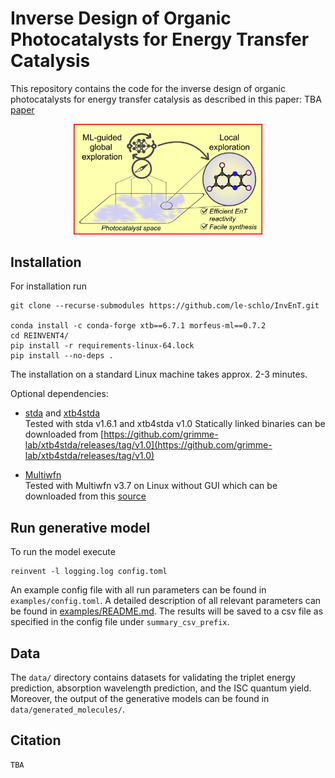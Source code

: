 # Inverse Design of Organic Photocatalysts for Energy Transfer Catalysis

This repository contains the code for the inverse design of organic photocatalysts for energy transfer catalysis as described in this paper: TBA [paper](TBA)

<p align="center">
  <img src="image.jpg" width="60%" />
</p>

## Installation
For installation run
```
git clone --recurse-submodules https://github.com/le-schlo/InvEnT.git

conda install -c conda-forge xtb==6.7.1 morfeus-ml==0.7.2
cd REINVENT4/
pip install -r requirements-linux-64.lock
pip install --no-deps .
```

The installation on a standard Linux machine takes approx. 2-3 minutes.

Optional dependencies:
- [stda](https://github.com/grimme-lab/std2/tree/v1.6.1) and [xtb4stda](https://github.com/grimme-lab/xtb4stda) <br />
  Tested with stda v1.6.1 and xtb4stda v1.0
  Statically linked binaries can be downloaded from [https://github.com/grimme-lab/xtb4stda/releases/tag/v1.0](https://github.com/grimme-lab/xtb4stda/releases/tag/v1.0)
  
- [Multiwfn](https://doi.org/10.1063/5.0216272) <br />
  Tested with Multiwfn v3.7 on Linux without GUI which can be downloaded from this [source](http://sobereva.com/multiwfn/misc/Multiwfn_3.7_bin_Linux_noGUI.zip)

## Run generative model
To run the model execute 
```
reinvent -l logging.log config.toml
```
An example config file with all run parameters can be found in `examples/config.toml`. A detailed description of all relevant parameters can be found in [examples/README.md](examples). The results will be saved to a csv file as specified in the config file under `summary_csv_prefix`.

## Data
The `data/` directory contains datasets for validating the triplet energy prediction, absorption wavelength prediction, and the ISC quantum yield. Moreover, the output of the generative models can be found in `data/generated_molecules/`.

## Citation
```
TBA
```
